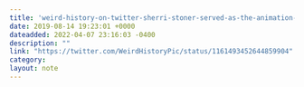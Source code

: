 ```yaml
---
title: 'weird-history-on-twitter-sherri-stoner-served-as-the-animation-model-for-ariel-in-the-little-mermaid-1989-as-well-as-belle-in-beauty-and-the-beast-1991-httpstcocbozsgt4lo--twitter'
date: 2019-08-14 19:23:01 +0000
dateadded: 2022-04-07 23:16:03 -0400
description: ""
link: "https://twitter.com/WeirdHistoryPic/status/1161493452644859904"
category:
layout: note
---
```

